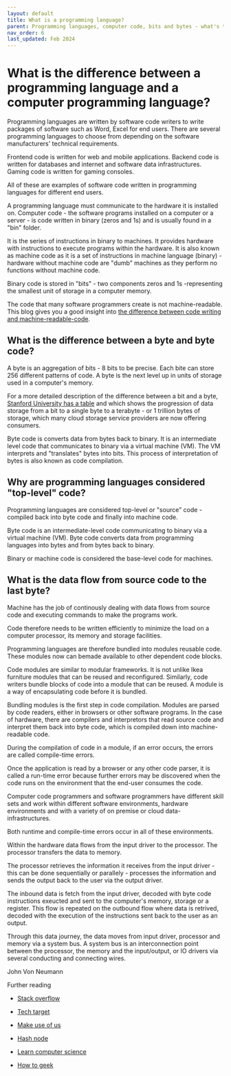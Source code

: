 ```yaml
---
layout: default
title: What is a programming language?
parent: Programming languages, computer code, bits and bytes - what's the difference?
nav_order: 6
last_updated: Feb 2024
---
```


# What is the difference between a programming language and a computer programming language?

Programming languages are written by software code writers to write packages of software such as Word, Excel for end users. There are several programming languages to choose from depending on the software manufacturers' technical requirements.

Frontend code is written for web and mobile applications. Backend code is written for databases and internet and software data infrastructures. Gaming code is written for gaming consoles.

All of these are examples of software code written in programming languages for different end users.

A programming language must communicate to the hardware it is installed on. Computer code - the software programs installed on a computer or a server - is code written in binary (zeros and 1s) and is usually found in a "bin" folder. 

It is the series of instructions in binary to machines. It provides hardware with instructions to execute programs within the hardware. It is also known as machine code as it is a set of instructions in machine language (binary) - hardware without machine code are "dumb" machines as they perform no functions without machine code.

Binary code is stored in "bits" - two components zeros and 1s -representing the smallest unit of storage in a computer memory.

The code that many software programmers create is not machine-readable. This blog gives you a good insight into [the difference between code writing and machine-readable-code](https://www.makeuseof.com/tag/what-is-coding/).

## What is the difference between a byte and byte code?

A byte is an aggregation of bits - 8 bits to be precise. Each bite can store 256 different patterns of code. A byte is the next level up in units of storage used in a computer's memory.

For a more detailed description of the difference between a bit and a byte, [Stanford University has a table](https://web.stanford.edu/class/cs101/bits-bytes.html) and which shows the progression of data storage from a bit to a single byte to a terabyte - or 1 trillion bytes of storage, which many cloud storage service providers are now offering consumers.

Byte code is converts data from bytes back to binary. It is an intermediate level code that communicates to binary via a virtual machine (VM). The VM interprets and "translates" bytes into bits. This process of interpretation of bytes is also known as code compilation.

## Why are programming languages considered "top-level" code?

Programming languages are considered top-level or "source" code - compiled back into byte code and finally into machine code.

Byte code is an intermediate-level code communicating to binary via a virtual machine (VM). Byte code converts data from programming languages into bytes and from bytes back to binary.

Binary or machine code is considered the base-level code for machines.

## What is the data flow from source code to the last byte?

Machine has the job of continously dealing with data flows from source code and executing commands to make the programs work.

Code therefore needs to be written efficiently to minimize the load on a computer processor, its memory and storage facilities.

Programming languages are therefore bundled into modules reusable code. These modules now can bemade available to other dependent code blocks.

Code modules are similar to modular frameworks. It is not unlike Ikea furniture modules that can be reused and reconfigured. Similarly, code writers bundle blocks of code into a module that can be reused. A module is a way of encapsulating code before it is bundled. 

Bundling modules is the first step in code compilation. Modules are parsed by code readers, either in browsers or other software programs. In the case of hardware, there are compilers and interpretors that read source code and interpret them back into byte code, which is compiled down into machine-readable code. 

During the compilation of code in a module, if an error occurs, the errors are called compile-time errors. 

Once the application is read by a browser or any other code parser, it is called a run-time error because further errors may be discovered when the code runs on the environment that the end-user consumes the code.

Computer code programmers and software programmers have different skill sets and work within different software environments, hardware environments and with a variety of on premise or cloud data-infrastructures.

Both runtime and compile-time errors occur in all of these environments.

Within the hardware data flows from the input driver to the processor. The processor transfers the data to memory.

The processor retrieves the information it receives from the input driver - this can be done sequentially or parallely - processes the information and sends the output back to the user via the output driver.

The inbound data is fetch from the input driver, decoded with byte code instructions exeucted and sent to the computer's memory, storage or a register. This flow is repeated on the outbound flow where data is retrived, decoded with the execution of the instructions sent back to the user as an output. 

Through this data journey, the data moves from input driver, processor and memory via a system bus. A system bus is an interconnection point between the processor, the memory and the input/output, or IO drivers via several conducting and connecting wires.





John Von Neumann



Further reading 

- [Stack overflow](https://stackoverflow.com/questions/67467615/what-is-the-difference-between-binary-code-and-byte-code)

- [Tech target](https://www.techtarget.com/whatis/definition/bytecode)

- [Make use of us](https://www.makeuseof.com/tag/what-is-coding/)

- [Hash node](https://thinkobjectoriented.hashnode.dev/introduction-to-computer-programs-bytecode-machine-code)

- [Learn computer science](https://www.learncomputerscienceonline.com/von-neumann-architecture/)

- [How to geek](https://www.howtogeek.com/44052/htg-explains-what-are-computer-algorithms-and-how-do-they-work/)